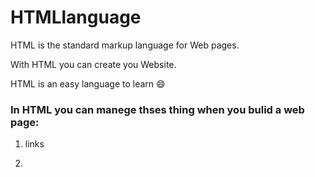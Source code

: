 # HTMLlanguage


HTML is the standard markup language for Web pages.

With HTML you can create you Website.

HTML is an easy language to learn :smile:


### In HTML you can manege thses thing when you bulid a web page: 
1. links 

2. 






























































